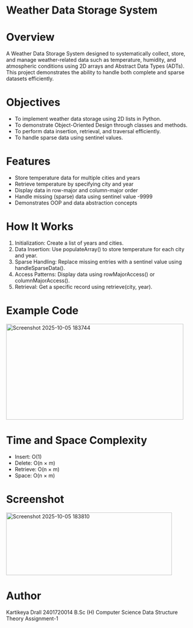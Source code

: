 # Weather Data Storage System

# Overview

A Weather Data Storage System designed to systematically collect, store, and manage weather-related data such as temperature, humidity, and atmospheric conditions using 2D arrays and Abstract Data Types (ADTs). This project demonstrates the ability to handle both complete and sparse datasets efficiently.

# Objectives

* To implement weather data storage using 2D lists in Python.
* To demonstrate Object-Oriented Design through classes and methods.
* To perform data insertion, retrieval, and traversal efficiently.
* To handle sparse data using sentinel values.

# Features

* Store temperature data for multiple cities and years
* Retrieve temperature by specifying city and year
* Display data in row-major and column-major order
* Handle missing (sparse) data using sentinel value -9999
* Demonstrates OOP and data abstraction concepts

# How It Works

1. Initialization: Create a list of years and cities.
2. Data Insertion: Use populateArray() to store temperature for each city and year.
3. Sparse Handling: Replace missing entries with a sentinel value using handleSparseData().
4. Access Patterns: Display data using rowMajorAccess() or columnMajorAccess().
5. Retrieval: Get a specific record using retrieve(city, year).

# Example Code

<img width="480" height="260" alt="Screenshot 2025-10-05 183744" src="https://github.com/user-attachments/assets/fb593517-bb54-40a2-9750-c0646174e569" />

# Time and Space Complexity

* Insert: O(1)
* Delete: O(n × m)
* Retrieve: O(n × m)
* Space: O(n × m)

# Screenshot

<img width="449" height="170" alt="Screenshot 2025-10-05 183810" src="https://github.com/user-attachments/assets/9983acd6-fd0c-4469-a411-a3d9bf09b3f9" />

# Author

Kartikeya Drall
2401720014
B.Sc (H) Computer Science
Data Structure Theory Assignment-1
